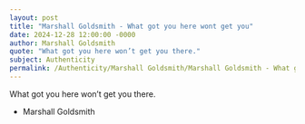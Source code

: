 ```yaml
---
layout: post
title: "Marshall Goldsmith - What got you here wont get you"
date: 2024-12-28 12:00:00 -0000
author: Marshall Goldsmith
quote: "What got you here won’t get you there."
subject: Authenticity
permalink: /Authenticity/Marshall Goldsmith/Marshall Goldsmith - What got you here wont get you
---
```


What got you here won’t get you there.

- Marshall Goldsmith
